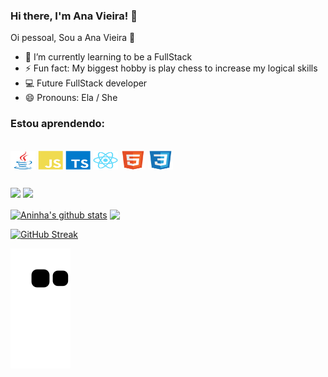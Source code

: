 ### Hi there, I'm Ana Vieira! 👋
Oi pessoal, Sou a Ana Vieira 👋

- 🌱 I’m currently learning to be a FullStack 
- ⚡ Fun fact: My biggest hobby is play chess to increase my logical skills 
- 💻 Future FullStack developer
- 😄 Pronouns: Ela / She 

 ### Estou aprendendo:

<div style="display: inline_block"><br>
  <img align="center" alt="Ana-Java" height="30" width="40" src="https://raw.githubusercontent.com/devicons/devicon/master/icons/java/java-original.svg">
  <img align="center" alt="Ana-Js" height="30" width="40" src="https://raw.githubusercontent.com/devicons/devicon/master/icons/javascript/javascript-plain.svg">
  <img align="center" alt="Ana-Ts" height="30" width="40" src="https://raw.githubusercontent.com/devicons/devicon/master/icons/typescript/typescript-plain.svg">
  <img align="center" alt="Ana-React" height="30" width="40" src="https://raw.githubusercontent.com/devicons/devicon/master/icons/react/react-original.svg">
  <img align="center" alt="Ana-HTML" height="30" width="40" src="https://raw.githubusercontent.com/devicons/devicon/master/icons/html5/html5-original.svg">
  <img align="center" alt="Ana-CSS" height="30" width="40" src="https://raw.githubusercontent.com/devicons/devicon/master/icons/css3/css3-original.svg">
  
  
  
</div>

  
  ##
 
<div> 
 
  
  <a href = "mailto:aninhahouse12@gmail.com"><img src="https://img.shields.io/badge/Gmail-D14836?style=for-the-badge&logo=gmail&logoColor=white" target="_blank"></a>
 <a href="https://www.linkedin.com/in/ana-vieira-126a58258/" target="_blank"><img src="https://img.shields.io/badge/-LinkedIn-%230077B5?style=for-the-badge&logo=linkedin&logoColor=white" target="_blank"></a>

          
<div>

<a href="https://github.com/Aninhahouse">
 
  <a href="https://github.com/Aninhahouse/github-readme-stats"><img align="center" src="https://github-readme-stats.vercel.app/api?username=Aninhahouse&show_icons=true&include_all_commits=true&theme=tokyonight&hide_border=true" alt="Aninha's github stats" /></a>  <a href="https://github.com/Aninhahouse/github-readme-stats"><img align="center" src="https://github-readme-stats.vercel.app/api/top-langs/?username=Aninhahouse&layout=compact&theme=tokyonight&hide_border=true" /></a> 
 
</div>           
                                                                   
                                    
[![GitHub Streak](https://github-readme-streak-stats.herokuapp.com?user=Aninhahouse&theme=dark&hide_border=true)](https://git.io/streak-stats)
                                    
                                    
  ![snake gif](https://github.com/gisellesouzaa/gisellesouzaa/blob/output/github-contribution-grid-snake.svg)
  
<!--
 <a href="https://discord.com/users/" target="_blank"><img src="https://img.shields.io/badge/Discord-7289DA?style=for-the-badge&logo=discord&logoColor=white" target="_blank"></a>
 
cobrinha: ![Snake animation](https://github.com/rafaballerini/rafaballerini/blob/output/github-contribution-grid-snake.svg)
👋
